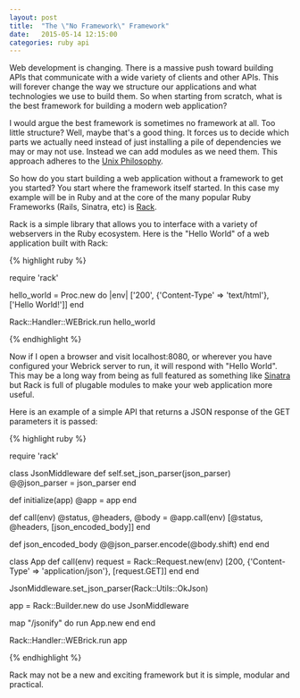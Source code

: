 ```yaml
---
layout: post
title:  "The \"No Framework\" Framework"
date:   2015-05-14 12:15:00
categories: ruby api
---
```


Web development is changing. There is a massive push toward building APIs that communicate with a wide variety of clients and other APIs. This will forever change the way we structure our applications and what technologies we use to build them. So when starting from scratch, what is the best framework for building a modern web application?

I would argue the best framework is sometimes no framework at all. Too little structure? Well, maybe that's a good thing. It forces us to decide which parts we actually need instead of just installing a pile of dependencies we may or may not use. Instead we can add modules as we need them. This approach adheres to the [Unix Philosophy](http://en.wikipedia.org/wiki/Unix_philosophy).

So how do you start building a web application without a framework to get you started? You start where the framework itself started. In this case my example will be in Ruby and at the core of the many popular Ruby Frameworks (Rails, Sinatra, etc) is [Rack](http://rack.github.io/).

Rack is a simple library that allows you to interface with a variety of webservers in the Ruby ecosystem. Here is the "Hello World" of a web application built with Rack:

{% highlight ruby %}

require 'rack'

hello_world = Proc.new do |env|
  ['200', {'Content-Type' => 'text/html'}, ['Hello World!']]
end

Rack::Handler::WEBrick.run hello_world

{% endhighlight %}

Now if I open a browser and visit localhost:8080, or wherever you have configured your Webrick server to run, it will respond with "Hello World". This may be a long way from being as full featured as something like [Sinatra](http://www.sinatrarb.com/) but Rack is full of plugable modules to make your web application more useful.

Here is an example of a simple API that returns a JSON response of the GET parameters it is passed:

{% highlight ruby %}

require 'rack'

class JsonMiddleware
  def self.set_json_parser(json_parser)
    @@json_parser = json_parser
  end

  def initialize(app)
    @app = app
  end

  def call(env)
    @status, @headers, @body = @app.call(env)
    [@status, @headers, [json_encoded_body]]
  end

  def json_encoded_body
    @@json_parser.encode(@body.shift)
  end
end

class App
  def call(env)
    request = Rack::Request.new(env)
    [200, {'Content-Type' => 'application/json'}, [request.GET]]
  end
end

JsonMiddleware.set_json_parser(Rack::Utils::OkJson)

app = Rack::Builder.new do
  use JsonMiddleware

  map "/jsonify" do
    run App.new
  end
end

Rack::Handler::WEBrick.run app

{% endhighlight %}

Rack may not be a new and exciting framework but it is simple, modular and practical.
